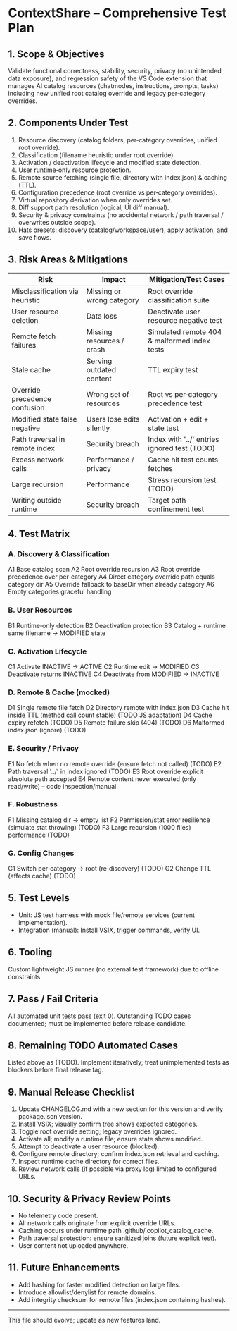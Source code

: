 <!-- Copyright (c) Microsoft Corporation.
 Licensed under the MIT License. -->
# ContextShare – Comprehensive Test Plan

## 1. Scope & Objectives
Validate functional correctness, stability, security, privacy (no unintended data exposure), and regression safety of the VS Code extension that manages AI catalog resources (chatmodes, instructions, prompts, tasks) including new unified root catalog override and legacy per‑category overrides.

## 2. Components Under Test
1. Resource discovery (catalog folders, per‑category overrides, unified root override).
2. Classification (filename heuristic under root override).
3. Activation / deactivation lifecycle and modified state detection.
4. User runtime‑only resource protection.
5. Remote source fetching (single file, directory with index.json) & caching (TTL).
6. Configuration precedence (root override vs per‑category overrides).
7. Virtual repository derivation when only overrides set.
8. Diff support path resolution (logical; UI diff manual).
9. Security & privacy constraints (no accidental network / path traversal / overwrites outside scope).
10. Hats presets: discovery (catalog/workspace/user), apply activation, and save flows.

## 3. Risk Areas & Mitigations
| Risk | Impact | Mitigation/Test Cases |
|------|--------|-----------------------|
| Misclassification via heuristic | Missing or wrong category | Root override classification suite |
| User resource deletion | Data loss | Deactivate user resource negative test |
| Remote fetch failures | Missing resources / crash | Simulated remote 404 & malformed index tests |
| Stale cache | Serving outdated content | TTL expiry test |
| Override precedence confusion | Wrong set of resources | Root vs per‑category precedence test |
| Modified state false negative | Users lose edits silently | Activation + edit + state test |
| Path traversal in remote index | Security breach | Index with '../' entries ignored test (TODO) |
| Excess network calls | Performance / privacy | Cache hit test counts fetches |
| Large recursion | Performance | Stress recursion test (TODO) |
| Writing outside runtime | Security breach | Target path confinement test |

## 4. Test Matrix
### A. Discovery & Classification
A1 Base catalog scan
A2 Root override recursion
A3 Root override precedence over per‑category
A4 Direct category override path equals category dir
A5 Override fallback to baseDir when already category
A6 Empty categories graceful handling

### B. User Resources
B1 Runtime‑only detection
B2 Deactivation protection
B3 Catalog + runtime same filename -> MODIFIED state

### C. Activation Lifecycle
C1 Activate INACTIVE -> ACTIVE
C2 Runtime edit -> MODIFIED
C3 Deactivate returns INACTIVE
C4 Deactivate from MODIFIED -> INACTIVE

### D. Remote & Cache (mocked)
D1 Single remote file fetch
D2 Directory remote with index.json
D3 Cache hit inside TTL (method call count stable) (TODO JS adaptation)
D4 Cache expiry refetch (TODO)
D5 Remote failure skip (404) (TODO)
D6 Malformed index.json (ignore) (TODO)

### E. Security / Privacy
E1 No fetch when no remote override (ensure fetch not called) (TODO)
E2 Path traversal '../' in index ignored (TODO)
E3 Root override explicit absolute path accepted
E4 Remote content never executed (only read/write) – code inspection/manual

### F. Robustness
F1 Missing catalog dir -> empty list
F2 Permission/stat error resilience (simulate stat throwing) (TODO)
F3 Large recursion (1000 files) performance (TODO)

### G. Config Changes
G1 Switch per‑category -> root (re‑discovery) (TODO)
G2 Change TTL (affects cache) (TODO)

## 5. Test Levels
- Unit: JS test harness with mock file/remote services (current implementation).
- Integration (manual): Install VSIX, trigger commands, verify UI.

## 6. Tooling
Custom lightweight JS runner (no external test framework) due to offline constraints.

## 7. Pass / Fail Criteria
All automated unit tests pass (exit 0). Outstanding TODO cases documented; must be implemented before release candidate.

## 8. Remaining TODO Automated Cases
Listed above as (TODO). Implement iteratively; treat unimplemented tests as blockers before final release tag.

## 9. Manual Release Checklist
1. Update CHANGELOG.md with a new section for this version and verify package.json version.
2. Install VSIX; visually confirm tree shows expected categories.
3. Toggle root override setting; legacy overrides ignored.
4. Activate all; modify a runtime file; ensure state shows modified.
5. Attempt to deactivate a user resource (blocked).
6. Configure remote directory; confirm index.json retrieval and caching.
7. Inspect runtime cache directory for correct files.
8. Review network calls (if possible via proxy log) limited to configured URLs.

## 10. Security & Privacy Review Points
- No telemetry code present.
- All network calls originate from explicit override URLs.
- Caching occurs under runtime path .github/.copilot_catalog_cache.
- Path traversal protection: ensure sanitized joins (future explicit test).
- User content not uploaded anywhere.

## 11. Future Enhancements
- Add hashing for faster modified detection on large files.
- Introduce allowlist/denylist for remote domains.
- Add integrity checksum for remote files (index.json containing hashes).

---
This file should evolve; update as new features land.

